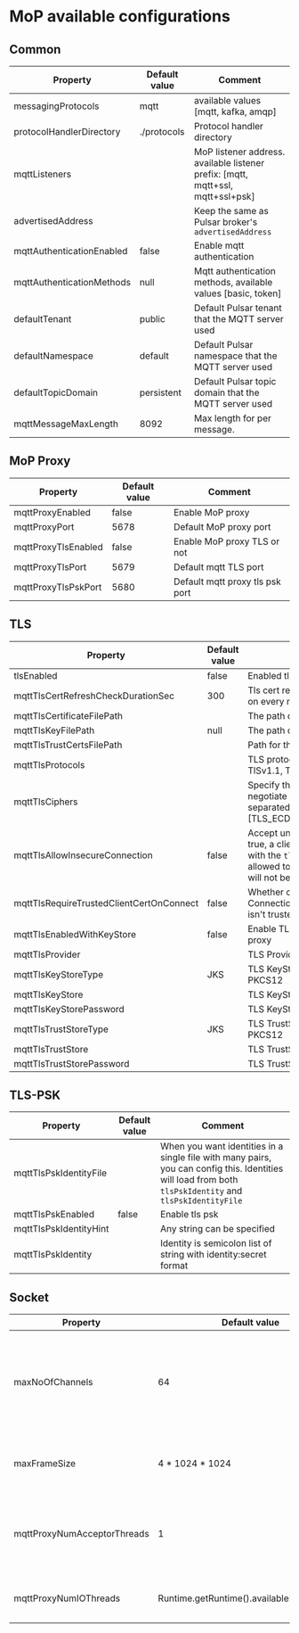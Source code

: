 # MoP available configurations

## Common

| Property | Default value | Comment
|----------| --------------| --------
|messagingProtocols | mqtt | available values [mqtt, kafka, amqp]
|protocolHandlerDirectory | ./protocols | Protocol handler directory |
|mqttListeners |  | MoP listener address. available listener prefix: [mqtt, mqtt+ssl, mqtt+ssl+psk]|
|advertisedAddress | | Keep the same as Pulsar broker's `advertisedAddress` |
|mqttAuthenticationEnabled| false | Enable mqtt authentication
|mqttAuthenticationMethods | null | Mqtt authentication methods, available values [basic, token]
|defaultTenant | public | Default Pulsar tenant that the MQTT server used |
|defaultNamespace | default | Default Pulsar namespace that the MQTT server used | 
|defaultTopicDomain | persistent | Default Pulsar topic domain that the MQTT server used |
|mqttMessageMaxLength | 8092 | Max length for per message. |


## MoP Proxy

| Property | Default value | Comment
|----------|---------------| --------
|mqttProxyEnabled | false         | Enable MoP proxy |
|mqttProxyPort | 5678          | Default MoP proxy port |
|mqttProxyTlsEnabled | false         | Enable MoP proxy TLS or not |
|mqttProxyTlsPort | 5679          | Default mqtt TLS port
|mqttProxyTlsPskPort | 5680          | Default mqtt proxy tls psk port |


## TLS

| Property                                 | Default value | Comment
|------------------------------------------| --------------| --------
| tlsEnabled                               | false | Enabled tls |
| mqttTlsCertRefreshCheckDurationSec       | 300 | Tls cert refresh duration in seconds (set 0 to check on every new connection) |
| mqttTlsCertificateFilePath               | | The path of TLS certificate path |
| mqttTlsKeyFilePath                       | null | The path of TLS key file |
| mqttTlsTrustCertsFilePath                | | Path for the trusted TLS certificate file | 
| mqttTlsProtocols                         | | TLS protocols, available values [TLSv1.3, TLSv1.2, TlSv1.1, TLSv1] |
| mqttTlsCiphers                           | | Specify the tls cipher the proxy will use to negotiate during TLS Handshake (a comma-separated list of ciphers). Examples:- [TLS_ECDHE_RSA_WITH_AES_128_GCM_SHA256] |
| mqttTlsAllowInsecureConnection           | false | Accept untrusted TLS certificate from client. If true, a client with a cert which cannot be verified with the `tlsTrustCertsFilePath`" cert will be allowed to connect to the server, though the cert will not be used for client authentication |
| mqttTlsRequireTrustedClientCertOnConnect | false | Whether client certificates are required for TLS. Connections are rejected if the client certificate isn't trusted |
| mqttTlsEnabledWithKeyStore               | false | Enable TLS with KeyStore type configuration for proxy |
| mqttTlsProvider                          | | TLS Provider |
| mqttTlsKeyStoreType                      | JKS | TLS KeyStore type configuration for proxy: JKS, PKCS12 |
| mqttTlsKeyStore                          | | TLS KeyStore path for proxy |
| mqttTlsKeyStorePassword                  | | TLS KeyStore password for proxy |
| mqttTlsTrustStoreType                    | JKS | TLS TrustStore type configuration for proxy: JKS, PKCS12 |
| mqttTlsTrustStore                        | | TLS TrustStore path for proxy | 
| mqttTlsTrustStorePassword                | | TLS TrustStore password for proxy |


## TLS-PSK

| Property               | Default value | Comment
|------------------------| --------------| --------
| mqttTlsPskIdentityFile | | When you want identities in a single file with many pairs, you can config this. Identities will load from both `tlsPskIdentity` and `tlsPskIdentityFile` |
| mqttTlsPskEnabled      | false | Enable tls psk |
| mqttTlsPskIdentityHint |  | Any string can be specified |
| mqttTlsPskIdentity     |  | Identity is semicolon list of string with identity:secret format |


## Socket

| Property | Default value | Comment
|----------| --------------| --------
|maxNoOfChannels | 64 | The maximum number of channels which can exist concurrently on a connection |
|maxFrameSize | 4 * 1024 * 1024 | The maximum frame size on a connection |
|mqttProxyNumAcceptorThreads | 1 | Number of threads to use for Netty Acceptor. Default is set to `1` |
|mqttProxyNumIOThreads | Runtime.getRuntime().availableProcessors() | Number of threads to use for Netty IO |


